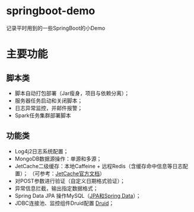 # springboot-demo
记录平时用到的一些SpringBoot的小Demo
# 主要功能
## 脚本类
- 脚本自动打包部署（Jar瘦身，项目与依赖分离）；
- 服务器任务启动和关闭脚本；
- 日志异常监控，并邮件报警；
- Spark任务集群部署脚本

## 功能类
- Log4j2日志系统配置；
- MongoDB数据源操作：单源和多源；
- JetCache二级缓存：本地Caffeine + 远程Redis（含缓存命中信息等日志配置）；
（可参考：[JetCache官方文档](https://github.com/alibaba/jetcache/wiki)）
- 对POST参数进行验证（自定义日期格式验证）；
- 异常信息拦截，输出指定数据格式；
- Spring Data JPA 操作MySQL（[JPA和Spring Data](http://blog.didispace.com/books/spring-boot-reference/IV.%20Spring%20Boot%20features/29.3.%20JPA%20and%20%E2%80%98Spring%20Data%E2%80%99.html)）；
- JDBC连接池、监控组件Druid配置 [Druid](https://github.com/alibaba/druid])；